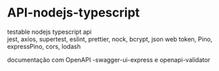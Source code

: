 # API-nodejs-typescript
testable nodejs typescript api 
<br>
jest, axios, supertest, eslint, prettier, nock, bcrypt, json web token, Pino, expressPino, cors, lodash

documentação com OpenAPI
-swagger-ui-express e openapi-validator
